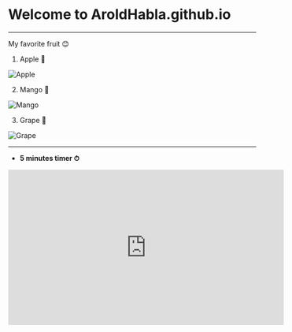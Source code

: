 # Welcome to AroldHabla.github.io
---
My favorite fruit 😊


1. Apple 🍎


![Apple](https://encrypted-tbn0.gstatic.com/images?q=tbn:ANd9GcTMgFy7Rk7X6vnxBd93wvLEFYRfKb25joaREg&usqp=CAU)

2. Mango 🥭

![Mango](https://upload.wikimedia.org/wikipedia/commons/9/90/Hapus_Mango.jpg)

3. Grape 🍇

![Grape](https://img.freepik.com/premium-vector/isolated-dark-grape-with-green-leaf_317810-1956.jpg?w=2000)

----

- **5 minutes timer ⏱**


<iframe width="560" height="315" src="https://www.youtube.com/embed/_W0bSen8Qjg" title="YouTube video player" frameborder="0" allow="accelerometer; autoplay; clipboard-write; encrypted-media; gyroscope; picture-in-picture" allowfullscreen></iframe>




